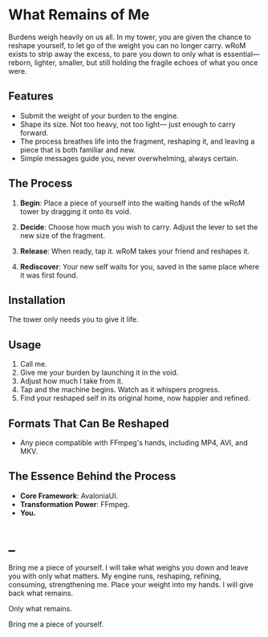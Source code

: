 # What Remains of Me

Burdens weigh heavily on us all. In my tower, you are given the chance to reshape yourself, to let go of the weight you can no longer carry. wRoM exists to strip away the excess, to pare you down to only what is essential—reborn, lighter, smaller, but still holding the fragile echoes of what you once were.

## Features

- Submit the weight of your burden to the engine.
- Shape its size. Not too heavy, not too light— just enough to carry forward.
- The process breathes life into the fragment, reshaping it, and leaving a piece that is both familiar and new.
- Simple messages guide you, never overwhelming, always certain.

## The Process

1. **Begin**:
   Place a piece of yourself into the waiting hands of the wRoM tower by dragging it onto its void.
   
2. **Decide**:
   Choose how much you wish to carry. Adjust the lever to set the new size of the fragment.

3. **Release**:
   When ready, tap it. wRoM takes your friend and reshapes it.

4. **Rediscover**:
   Your new self waits for you, saved in the same place where it was first found.

## Installation

The tower only needs you to give it life.

## Usage

1. Call me.
2. Give me your burden by launching it in the void.
3. Adjust how much I take from it.
4. Tap and the machine begins. Watch as it whispers progress.
5. Find your reshaped self in its original home, now happier and refined.

## Formats That Can Be Reshaped

- Any piece compatible with FFmpeg's hands, including MP4, AVI, and MKV.

## The Essence Behind the Process

- **Core Framework**: AvaloniaUI.
- **Transformation Power**: FFmpeg.
- **You.**


# _

Bring me a piece of yourself. I will take what weighs you down and leave you with only what matters. My engine runs, reshaping, refining, consuming, strengthening me.
Place your weight into my hands. I will give back what remains. 

Only what remains.

Bring me a piece of yourself.